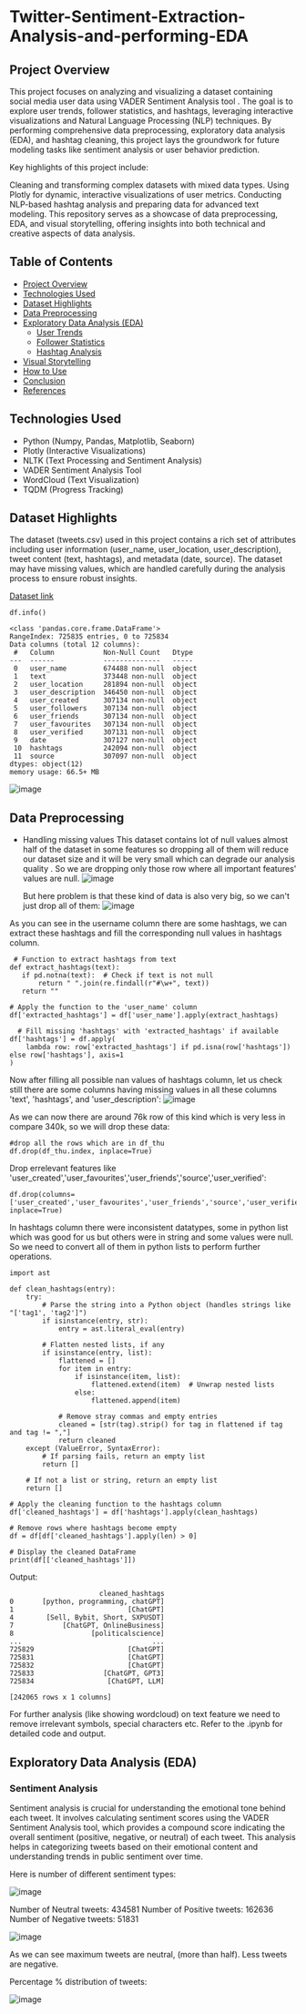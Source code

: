 # Twitter-Sentiment-Extraction-Analysis-and-performing-EDA
## Project Overview

This project focuses on analyzing and visualizing a dataset containing social media user data using VADER Sentiment Analysis tool . The goal is to explore user trends, follower statistics, and hashtags, leveraging interactive visualizations and Natural Language Processing (NLP) techniques. By performing comprehensive data preprocessing, exploratory data analysis (EDA), and hashtag cleaning, this project lays the groundwork for future modeling tasks like sentiment analysis or user behavior prediction.

Key highlights of this project include:

Cleaning and transforming complex datasets with mixed data types.
Using Plotly for dynamic, interactive visualizations of user metrics.
Conducting NLP-based hashtag analysis and preparing data for advanced text modeling.
This repository serves as a showcase of data preprocessing, EDA, and visual storytelling, offering insights into both technical and creative aspects of data analysis.
## Table of Contents
- [Project Overview](#project-overview)
- [Technologies Used](#technologies-used)
- [Dataset Highlights](#dataset-highlights)
- [Data Preprocessing](#data-preprocessing)
- [Exploratory Data Analysis (EDA)](#exploratory-data-analysis-eda)
  - [User Trends](#user-trends)
  - [Follower Statistics](#follower-statistics)
  - [Hashtag Analysis](#hashtag-analysis)
- [Visual Storytelling](#visual-storytelling)
- [How to Use](#how-to-use)
- [Conclusion](#conclusion)
- [References](#references)

## Technologies Used
- Python (Numpy, Pandas, Matplotlib, Seaborn)
- Plotly (Interactive Visualizations)
- NLTK (Text Processing and Sentiment Analysis)
- VADER Sentiment Analysis Tool
- WordCloud (Text Visualization)
- TQDM (Progress Tracking)

## Dataset Highlights
The dataset (tweets.csv) used in this project contains a rich set of attributes including user information (user_name, user_location, user_description), tweet content (text, hashtags), and metadata (date, source). The dataset may have missing values, which are handled carefully during the analysis process to ensure robust insights.

[Dataset link]()

``` df.info() ```

```
<class 'pandas.core.frame.DataFrame'>
RangeIndex: 725835 entries, 0 to 725834
Data columns (total 12 columns):
 #   Column            Non-Null Count   Dtype 
---  ------            --------------   ----- 
 0   user_name         674488 non-null  object
 1   text              373448 non-null  object
 2   user_location     281894 non-null  object
 3   user_description  346450 non-null  object
 4   user_created      307134 non-null  object
 5   user_followers    307134 non-null  object
 6   user_friends      307134 non-null  object
 7   user_favourites   307134 non-null  object
 8   user_verified     307131 non-null  object
 9   date              307127 non-null  object
 10  hashtags          242094 non-null  object
 11  source            307097 non-null  object
dtypes: object(12)
memory usage: 66.5+ MB
```
![image](https://github.com/user-attachments/assets/565204eb-744e-45a1-a120-41fd20fe2ecf)


## Data Preprocessing
- Handling missing values
  This dataset contains lot of null values almost half of the dataset in some features so dropping all of them will reduce our dataset size and it will be very small which can degrade our analysis quality .
  So we are dropping only those row where all important features' values are null.
  ![image](https://github.com/user-attachments/assets/abb70859-8950-4acd-b728-4680c7b94a1c)
  
  But here problem is that these kind of data is also very big, so we can't just drop all of them:
  ![image](https://github.com/user-attachments/assets/3c24ef3a-597b-4deb-b187-ab01136be349)

 As you can see in the username column there are some hashtags, we can extract these hashtags and fill the corresponding null values in hashtags column.
 ```
  # Function to extract hashtags from text
def extract_hashtags(text):
    if pd.notna(text):  # Check if text is not null
        return " ".join(re.findall(r"#\w+", text))
    return ""

# Apply the function to the 'user_name' column
df['extracted_hashtags'] = df['user_name'].apply(extract_hashtags)

 ```

```
  # Fill missing 'hashtags' with 'extracted_hashtags' if available
df['hashtags'] = df.apply(
    lambda row: row['extracted_hashtags'] if pd.isna(row['hashtags']) else row['hashtags'], axis=1
)
```
Now after filling all possible nan values of hashtags column, let us check still there are some columns having missing values in all these columns 'text', 'hashtags', and 'user_description':
![image](https://github.com/user-attachments/assets/61059f96-0939-4b8b-9a7f-90a5acc47763)

As we can now there are around 76k row of this kind which is very less in compare 340k, so we will drop these data:
```
#drop all the rows which are in df_thu
df.drop(df_thu.index, inplace=True)
```

Drop errelevant features like 'user_created','user_favourites','user_friends','source','user_verified':
```
df.drop(columns=['user_created','user_favourites','user_friends','source','user_verified'], inplace=True)
```

In hashtags column there were inconsistent datatypes, some in python list which was good for us but others were in string and some values were null. 
So we need to convert all of them in python lists to perform further operations.

```
import ast

def clean_hashtags(entry):
    try:
        # Parse the string into a Python object (handles strings like "['tag1', 'tag2']")
        if isinstance(entry, str):
            entry = ast.literal_eval(entry)

        # Flatten nested lists, if any
        if isinstance(entry, list):
            flattened = []
            for item in entry:
                if isinstance(item, list):
                    flattened.extend(item)  # Unwrap nested lists
                else:
                    flattened.append(item)

            # Remove stray commas and empty entries
            cleaned = [str(tag).strip() for tag in flattened if tag and tag != ","]
            return cleaned
    except (ValueError, SyntaxError):
        # If parsing fails, return an empty list
        return []

    # If not a list or string, return an empty list
    return []

# Apply the cleaning function to the hashtags column
df['cleaned_hashtags'] = df['hashtags'].apply(clean_hashtags)

# Remove rows where hashtags become empty
df = df[df['cleaned_hashtags'].apply(len) > 0]

# Display the cleaned DataFrame
print(df[['cleaned_hashtags']])

```
Output:

```
                      cleaned_hashtags
0       [python, programming, chatGPT]
1                            [ChatGPT]
4        [Sell, Bybit, Short, SXPUSDT]
7            [ChatGPT, OnlineBusiness]
8                   [politicalscience]
...                                ...
725829                       [ChatGPT]
725831                       [ChatGPT]
725832                       [ChatGPT]
725833                 [ChatGPT, GPT3]
725834                  [ChatGPT, LLM]

[242065 rows x 1 columns]
```

For further analysis (like showing wordcloud) on text feature we need to remove irrelevant symbols, special characters etc.
Refer to the .ipynb for detailed code and output.

## Exploratory Data Analysis (EDA)

### Sentiment Analysis
Sentiment analysis is crucial for understanding the emotional tone behind each tweet. It involves calculating sentiment scores using the VADER Sentiment Analysis tool, which provides a compound score indicating the overall sentiment (positive, negative, or neutral) of each tweet. This analysis helps in categorizing tweets based on their emotional content and understanding trends in public sentiment over time.

Here is number of different sentiment types:

![image](https://github.com/user-attachments/assets/3e40d0d6-8268-4ced-94ec-cc1e5d5ef3fe)

Number of Neutral tweets: 434581
Number of Positive tweets: 162636
Number of Negative tweets: 51831

![image](https://github.com/user-attachments/assets/38b90316-aac9-4db9-81ed-2da4a55e3472)

As we can see maximum tweets are neutral, (more than half). Less tweets are negative.

Percentage % distribution of tweets:

![image](https://github.com/user-attachments/assets/31df111d-f1e4-4b26-a4fa-ff50978b8cdb)



